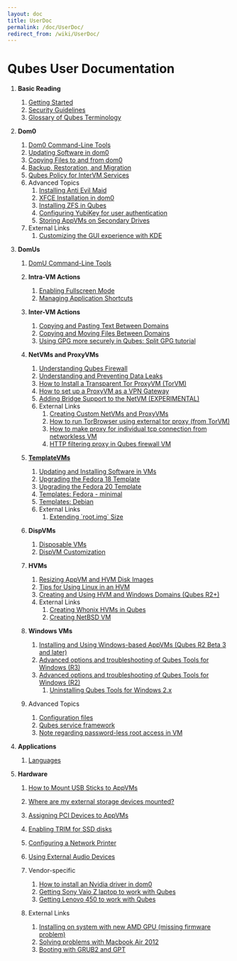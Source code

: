 ```yaml
---
layout: doc
title: UserDoc
permalink: /doc/UserDoc/
redirect_from: /wiki/UserDoc/
---
```


Qubes User Documentation
========================

1.  **Basic Reading**
    1.  [Getting Started](/doc/GettingStarted/)
    2.  [Security Guidelines](/doc/SecurityGuidelines/)
    3.  [Glossary of Qubes Terminology](/doc/Glossary/)

2.  **Dom0**
    1.  [Dom0 Command-Line Tools](/doc/DomZeroTools/)
    2.  [Updating Software in dom0](/doc/SoftwareUpdateDom0/)
    3.  [Copying Files to and from dom0](/doc/CopyToDomZero/)
    4.  [Backup, Restoration, and Migration](/doc/BackupRestore/)
    5.  [Qubes Policy for InterVM Services](/doc/Qrexec/#qubes-services-rpc-policy)
    6.  Advanced Topics
        1.  [Installing Anti Evil Maid](/doc/AntiEvilMaid/)
        2.  [XFCE Installation in dom0](/doc/UserDoc/XFCE/)
        3.  [Installing ZFS in Qubes](/doc/ZFS/)
        4.  [Configuring YubiKey for user authentication](/doc/YubiKey/)
        5.  [Storing AppVMs on Secondary Drives](/doc/SecondaryStorage/)
    7.  External Links
        1.  [Customizing the GUI experience with KDE](https://groups.google.com/d/topic/qubes-users/KhfzF19NG1s/discussion)

3.  **DomUs**
    1.  [DomU Command-Line Tools](/doc/VmTools/)
    2.  **Intra-VM Actions**
        1.  [Enabling Fullscreen Mode](/doc/FullScreenMode/)
        2.  [Managing Application Shortcuts](/doc/ManagingAppVmShortcuts/)

    3.  **Inter-VM Actions**
        1.  [Copying and Pasting Text Between Domains](/doc/CopyPaste/)
        2.  [Copying and Moving Files Between Domains](/doc/CopyingFiles/)
        3.  [Using GPG more securely in Qubes: Split GPG tutorial](/doc/UserDoc/SplitGpg/)

    4.  **NetVMs and ProxyVMs**
        1.  [Understanding Qubes Firewall](/doc/QubesFirewall/)
        2.  [Understanding and Preventing Data Leaks](/doc/DataLeaks/)
        3.  [How to Install a Transparent Tor ProxyVM (TorVM)](/doc/UserDoc/TorVM/)
        4.  [How to set up a ProxyVM as a VPN Gateway](/doc/VPN/)
        5.  [Adding Bridge Support to the NetVM (EXPERIMENTAL)](/doc/NetworkBridgeSupport/)
        6.  External Links
            1.  [Creating Custom NetVMs and ProxyVMs](http://theinvisiblethings.blogspot.com/2011/09/playing-with-qubes-networking-for-fun.html)
            2.  [How to run TorBrowser using external tor proxy (from TorVM)](https://groups.google.com/group/qubes-devel/msg/34f67194d3422bfa)
            3.  [How to make proxy for individual tcp connection from networkless VM](https://groups.google.com/group/qubes-devel/msg/4ca950ab6d7cd11a)
            4.  [HTTP filtering proxy in Qubes firewall VM](https://groups.google.com/group/qubes-devel/browse_thread/thread/5252bc3f6ed4b43e/d881deb5afaa2a6c#39c95d63fccca12b)

    5.  **[TemplateVMs](/doc/Templates/)**
        1.  [Updating and Installing Software in VMs](/doc/SoftwareUpdateVM/)
        2.  [Upgrading the Fedora 18 Template](/doc/FedoraTemplateUpgrade18/)
        3.  [Upgrading the Fedora 20 Template](/doc/FedoraTemplateUpgrade20/)
        4.  [Templates: Fedora - minimal](/doc/Templates/FedoraMinimal/)
        5.  [Templates: Debian](/doc/Templates/Debian/)
        6.  External Links
            1.  [Extending \`root.img\` Size](https://groups.google.com/group/qubes-devel/msg/9d1ac581236ca9b4)

    6.  **DispVMs**
        1.  [Disposable VMs](/doc/DisposableVms/)
        2.  [DispVM Customization](/doc/UserDoc/DispVMCustomization/)

    7.  **HVMs**
        1.  [Resizing AppVM and HVM Disk Images](/doc/ResizeDiskImage/)
        2.  [Tips for Using Linux in an HVM](/doc/LinuxHVMTips/)
        3.  [Creating and Using HVM and Windows Domains (Qubes R2+)](/doc/HvmCreate/)
        4.  External Links
            1.  [Creating Whonix HVMs in Qubes](https://www.whonix.org/wiki/Qubes)
            2.  [Creating NetBSD VM](https://groups.google.com/group/qubes-devel/msg/4015c8900a813985)

    8.  **Windows VMs**
        1.  [Installing and Using Windows-based AppVMs (Qubes R2 Beta 3 and later)](/doc/WindowsAppVms/)
        2.  [Advanced options and troubleshooting of Qubes Tools for Windows (R3)](/doc/WindowsTools3/)
        3.  [Advanced options and troubleshooting of Qubes Tools for Windows (R2)](/doc/WindowsTools2/)
            1.  [Uninstalling Qubes Tools for Windows 2.x](/doc/UninstallingWindowsTools2/)

    9.  Advanced Topics
        1.  [Configuration files](/doc/UserDoc/ConfigFiles/)
        2.  [Qubes service framework](/doc/QubesService/)
        3.  [Note regarding password-less root access in VM](/doc/VMSudo/)

4.  **Applications**
    1.  [Languages](/doc/LanguageLocalization/)

5.  **Hardware**
    1.  [How to Mount USB Sticks to AppVMs](/doc/StickMounting/)
    2.  [Where are my external storage devices mounted?](/doc/ExternalDeviceMountPoint/)
    3.  [Assigning PCI Devices to AppVMs](/doc/AssigningDevices/)
    4.  [Enabling TRIM for SSD disks](/doc/DiskTRIM/)
    5.  [Configuring a Network Printer](/doc/NetworkPrinter/)
    6.  [Using External Audio Devices](/doc/ExternalAudio/)
    7.  Vendor-specific
        1.  [How to install an Nvidia driver in dom0](/doc/InstallNvidiaDriver/)
        2.  [Getting Sony Vaio Z laptop to work with Qubes](/doc/SonyVaioTinkering/)
        3.  [Getting Lenovo 450 to work with Qubes](/doc/Lenovo450Tinkering/)

    8.  External Links
        1.  [Installing on system with new AMD GPU (missing firmware problem)](https://groups.google.com/group/qubes-devel/browse_thread/thread/e27a57b0eda62f76)
        2.  [Solving problems with Macbook Air 2012](https://groups.google.com/group/qubes-devel/browse_thread/thread/b8b0d819d2a4fc39/d50a72449107ab21#8a9268c09d105e69)
        3.  [Booting with GRUB2 and GPT](https://groups.google.com/group/qubes-devel/browse_thread/thread/e4ac093cabd37d2b/d5090c20d92c4128#d5090c20d92c4128)


